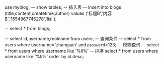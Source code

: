 use myblog;
-- show tables;
-- 插入表 
-- insert into blogs (title,content,createtime,author) values ('标题B','内容B','1554967745278','lisi');

-- select * from blogs;

-- select id,username,realname from users;
-- 查询条件 
-- select * from users where username='zhangsan' and `password`=123;
-- 模糊查询 
-- select * from users where username like '%li%'
-- 排序 
select * from users where username like '%li%' order by id desc;


